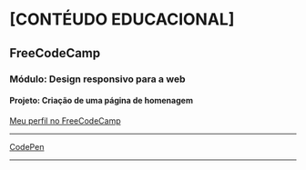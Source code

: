 <h1>[CONTÉUDO EDUCACIONAL]</h1>
<h2>FreeCodeCamp</h2>
<h3>Módulo: Design responsivo para a web</h3>
<h4>Projeto: Criação de uma página de homenagem</h4>
<p><a href="https://www.freecodecamp.org/portuguese/chavatte">Meu perfil no FreeCodeCamp</a></p><hr>
<p><a href="https://codepen.io/chavatte/full/ZEJawEx">CodePen</a></p><hr>
